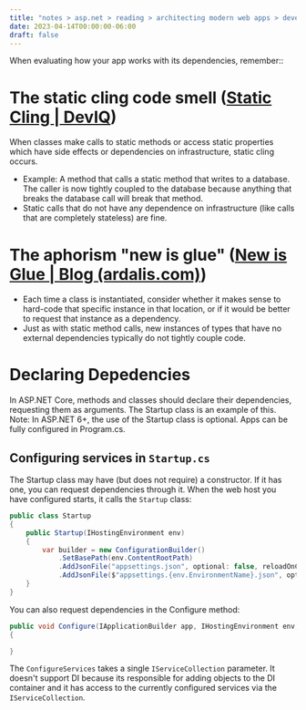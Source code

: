 ```yaml
---
title: "notes > asp.net > reading > architecting modern web apps > develop asp.net core mvc apps > working with dependencies"
date: 2023-04-14T00:00:00-06:00
draft: false
---
```


When evaluating how your app works with its dependencies, remember::

# The static cling code smell ([Static Cling | DevIQ](https://deviq.com/antipatterns/static-cling))
When classes make calls to static methods or access static properties which have side effects or dependencies on infrastructure, static cling occurs.
- Example: A method that calls a static method that writes to a database.  The caller is now tightly coupled to the database because anything that breaks the database call will break that method.
- Static calls that do not have any dependence on infrastructure (like calls that are completely stateless) are fine.

# The aphorism "new is glue" ([New is Glue | Blog (ardalis.com)](https://ardalis.com/new-is-glue/))
- Each time a class is instantiated, consider whether it makes sense to hard-code that specific instance in that location, or if it would be better to request that instance as a dependency.
- Just as with static method calls, new instances of types that have no external dependencies typically do not tightly couple code.
	
# Declaring Depedencies
In ASP.NET Core, methods and classes should declare their dependencies, requesting them as arguments.  The Startup class is an example of this.
Note: In ASP.NET 6+, the use of the Startup class is optional.  Apps can be fully configured in Program.cs.

## Configuring services in `Startup.cs`
The Startup class may have (but does not require) a constructor.  If it has one, you can request dependencies through it.
When the web host you have configured starts, it calls the `Startup` class:
```cs
public class Startup
{
    public Startup(IHostingEnvironment env)
    {
        var builder = new ConfigurationBuilder()
            .SetBasePath(env.ContentRootPath)
            .AddJsonFile("appsettings.json", optional: false, reloadOnChange: true)
            .AddJsonFile($"appsettings.{env.EnvironmentName}.json", optional: true);
    }
}
```

You can also request dependencies in the Configure method:
```cs
public void Configure(IApplicationBuilder app, IHostingEnvironment env, ILoggerFactory loggerFactory)
{

}
```
The `ConfigureServices` takes a single `IServiceCollection` parameter.  It doesn't support DI because its responsible for adding objects to the DI container and it has access to the currently configured services via the `IServiceCollection`.
